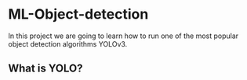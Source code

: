 # ML-Object-detection
In this project we are going to learn how to run one of the most popular object detection algorithms YOLOv3.

## What is YOLO?
